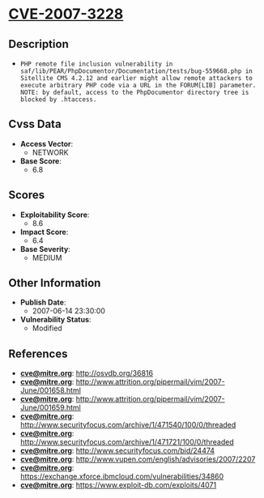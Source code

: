 
# [CVE-2007-3228](https://cve.mitre.org/cgi-bin/cvename.cgi?name=CVE-2007-3228)

## Description

- `PHP remote file inclusion vulnerability in saf/lib/PEAR/PhpDocumentor/Documentation/tests/bug-559668.php in Sitellite CMS 4.2.12 and earlier might allow remote attackers to execute arbitrary PHP code via a URL in the FORUM[LIB] parameter. NOTE: by default, access to the PhpDocumentor directory tree is blocked by .htaccess.`

## Cvss Data

- **Access Vector**:
  - NETWORK
- **Base Score**:
  - 6.8

## Scores

- **Exploitability Score**:
  - 8.6
- **Impact Score**:
  - 6.4
- **Base Severity**:
  - MEDIUM

## Other Information

- **Publish Date**:
  - 2007-06-14 23:30:00
- **Vulnerability Status**:
  - Modified

## References

- **cve@mitre.org**: http://osvdb.org/36816
- **cve@mitre.org**: http://www.attrition.org/pipermail/vim/2007-June/001658.html
- **cve@mitre.org**: http://www.attrition.org/pipermail/vim/2007-June/001659.html
- **cve@mitre.org**: http://www.securityfocus.com/archive/1/471540/100/0/threaded
- **cve@mitre.org**: http://www.securityfocus.com/archive/1/471721/100/0/threaded
- **cve@mitre.org**: http://www.securityfocus.com/bid/24474
- **cve@mitre.org**: http://www.vupen.com/english/advisories/2007/2207
- **cve@mitre.org**: https://exchange.xforce.ibmcloud.com/vulnerabilities/34860
- **cve@mitre.org**: https://www.exploit-db.com/exploits/4071
